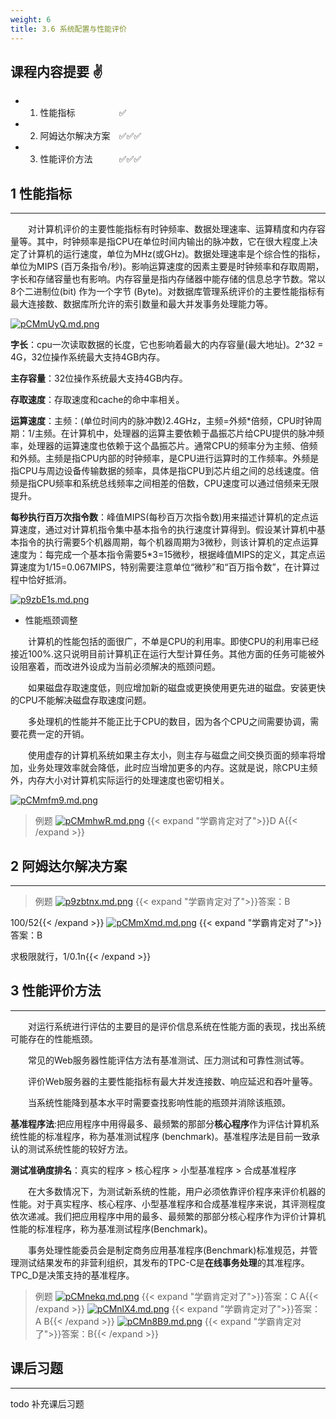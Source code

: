 ```yaml
---
weight: 6
title: 3.6 系统配置与性能评价
---
```



## 课程内容提要 ✌

- 1. 性能指标&emsp;&emsp;&emsp;&emsp;&emsp;✅
- 2. 阿姆达尔解决方案&emsp;✅✅✅
- 3. 性能评价方法&emsp;&emsp;&emsp;✅✅✅

## 1 性能指标

---

&emsp;&emsp;对计算机评价的主要性能指标有时钟频率、数据处理速率、运算精度和内存容量等。其中，时钟频率是指CPU在单位时间内输出的脉冲数，它在很大程度上决定了计算机的运行速度，单位为MHz(或GHz)。数据处理速率是个综合性的指标，单位为MIPS (百万条指令/秒)。影响运算速度的因素主要是时钟频率和存取周期，字长和存储容量也有影响。内存容量是指内存储器中能存储的信息总字节数。常以8个二进制位(bit) 作为一个字节 (Byte)。对数据库管理系统评价的主要性能指标有最大连接数、数据库所允许的索引数量和最大并发事务处理能力等。

[![pCMmUyQ.md.png](https://s1.ax1x.com/2023/06/16/pCMmUyQ.md.png)](https://imgse.com/i/pCMmUyQ)

**字长**：cpu一次读取数据的长度，它也影响着最大的内存容量(最大地址)。2^32 = 4G，32位操作系统最大支持4GB内存。

**主存容量**：32位操作系统最大支持4GB内存。

**存取速度**：存取速度和cache的命中率相关。

**运算速度**：主频：(单位时间内的脉冲数)2.4GHz，主频=外频*倍频，CPU时钟周期：1/主频。在计算机中，处理器的运算主要依赖于晶振芯片给CPU提供的脉冲频率，处理器的运算速度也依赖于这个晶振芯片。通常CPU的频率分为主频、倍频和外频。主频是指CPU内部的时钟频率，是CPU进行运算时的工作频率。外频是指CPU与周边设备传输数据的频率，具体是指CPU到芯片组之间的总线速度。倍频是指CPU频率和系统总线频率之间相差的倍数，CPU速度可以通过倍频来无限提升。

**每秒执行百万次指令数**：峰值MIPS(每秒百万次指令数)用来描述计算机的定点运算速度，通过对计算机指令集中基本指令的执行速度计算得到。假设某计算机中基本指令的执行需要5个机器周期，每个机器周期为3微秒，则该计算机的定点运算速度为：每完成一个基本指令需要5*3=15微秒，根据峰值MIPS的定义，其定点运算速度为1/15=0.067MIPS，特别需要注意单位“微秒”和“百万指令数”，在计算过程中恰好抵消。

[![p9zbE1s.md.png](https://s1.ax1x.com/2023/06/02/p9zbE1s.md.png)](https://imgse.com/i/p9zbE1s)

- 性能瓶颈调整

&emsp;&emsp;计算机的性能包括的面很广，不单是CPU的利用率。即使CPU的利用率已经接近100%.这只说明目前计算机正在运行大型计算任务。其他方面的任务可能被外设阻塞着，而改进外设成为当前必须解决的瓶颈问题。

&emsp;&emsp;如果磁盘存取速度低，则应增加新的磁盘或更换使用更先进的磁盘。安装更快的CPU不能解决磁盘存取速度问题。

&emsp;&emsp;多处理机的性能并不能正比于CPU的数目，因为各个CPU之间需要协调，需要花费一定的开销。

&emsp;&emsp;使用虚存的计算机系统如果主存太小，则主存与磁盘之间交换页面的频率将增加，业务处理效率就会降低，此时应当增加更多的内存。这就是说，除CPU主频外，内存大小对计算机实际运行的处理速度也密切相关。

[![pCMmfm9.md.png](https://s1.ax1x.com/2023/06/16/pCMmfm9.md.png)](https://imgse.com/i/pCMmfm9)

>例题
[![pCMmhwR.md.png](https://s1.ax1x.com/2023/06/16/pCMmhwR.md.png)](https://imgse.com/i/pCMmhwR)
{{< expand "学霸肯定对了">}}D A{{< /expand >}}

## 2 阿姆达尔解决方案

---

>例题
[![p9zbtnx.md.png](https://s1.ax1x.com/2023/06/02/p9zbtnx.md.png)](https://imgse.com/i/p9zbtnx)
{{< expand "学霸肯定对了">}}答案：B

100/52{{< /expand >}}
[![pCMmXmd.md.png](https://s1.ax1x.com/2023/06/16/pCMmXmd.md.png)](https://imgse.com/i/pCMmXmd)
{{< expand "学霸肯定对了">}}答案：B

求极限就行，1/0.1n{{< /expand >}}

## 3 性能评价方法

---

&emsp;&emsp;对运行系统进行评估的主要目的是评价信息系统在性能方面的表现，找出系统可能存在的性能瓶颈。

&emsp;&emsp;常见的Web服务器性能评估方法有基准测试、压力测试和可靠性测试等。

&emsp;&emsp;评价Web服务器的主要性能指标有最大并发连接数、响应延迟和吞叶量等。

&emsp;&emsp;当系统性能降到基本水平时需要查找影响性能的瓶颈并消除该瓶颈。

**基准程序法**:把应用程序中用得最多、最频繁的那部分**核心程序**作为评估计算机系统性能的标准程序，称为基准测试程序 (benchmark)。基准程序法是目前一致承认的测试系统性能的较好方法。

**测试准确度排名**：真实的程序 > 核心程序 > 小型基准程序 > 合成基准程序

&emsp;&emsp;在大多数情况下，为测试新系统的性能，用户必须依靠评价程序来评价机器的性能。对于真实程序、核心程序、小型基准程序和合成基准程序来说，其评测程度依次递减。我们把应用程序中用的最多、最频繁的那部分核心程序作为评价计算机性能的标准程序，称为基准测试程序(Benchmark)。

&emsp;&emsp;事务处理性能委员会是制定商务应用基准程序(Benchmark)标准规范，并管理测试结果发布的非营利组织，其发布的TPC-C是**在线事务处理**的其准程序。TPC_D是决策支持的基准程序。

>例题
[![pCMnekq.md.png](https://s1.ax1x.com/2023/06/16/pCMnekq.md.png)](https://imgse.com/i/pCMnekq)
{{< expand "学霸肯定对了">}}答案：C A{{< /expand >}}
[![pCMnlX4.md.png](https://s1.ax1x.com/2023/06/16/pCMnlX4.md.png)](https://imgse.com/i/pCMnlX4)
{{< expand "学霸肯定对了">}}答案：A B{{< /expand >}}
[![pCMn8B9.md.png](https://s1.ax1x.com/2023/06/16/pCMn8B9.md.png)](https://imgse.com/i/pCMn8B9)
{{< expand "学霸肯定对了">}}答案：B{{< /expand >}}

## 课后习题

---

todo 补充课后习题

